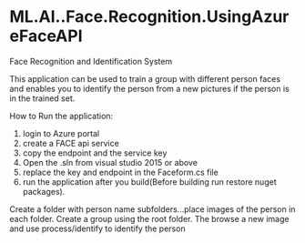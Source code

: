 # ML.AI..Face.Recognition.UsingAzureFaceAPI
Face Recognition and Identification System

This application can be used to train a group with different person faces and enables you to identify the person from a new pictures if the person is in the trained set.


How to Run the application:
1. login to Azure portal
2. create a FACE api service
3. copy the endpoint and the service key
4. Open the .sln from visual studio 2015 or above
5. replace the key and endpoint in the Faceform.cs file
6. run the application after you build(Before building run restore nuget packages).

Create a folder with person name subfolders...place images of the person in each folder. 
Create a group using the root folder.
The browse a new image and use process/identify to identify the person
